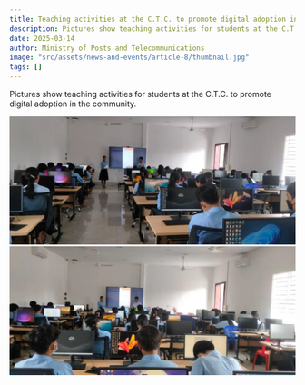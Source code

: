 ```yaml
---
title: Teaching activities at the C.T.C. to promote digital adoption in the community.
description: Pictures show teaching activities for students at the C.T.C. to promote digital adoption in the community.
date: 2025-03-14
author: Ministry of Posts and Telecommunications
image: "src/assets/news-and-events/article-8/thumbnail.jpg"
tags: []
---
```


Pictures show teaching activities for students at the C.T.C. to promote digital adoption in the community.

![photo 3](src/assets/news-and-events/article-8/photo-1.webp)
![photo 4](src/assets/news-and-events/article-8/photo-2.webp)
